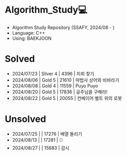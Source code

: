 # Algorithm_Study💻
- Algorithm Study Repository (SSAFY, 2024/08 - )
- Language: C++
- Using: BAEKJOON

# Solved
- 2024/07/23 | Silver 4 | 4396 | 지뢰 찾기
- 2024/08/06 | Gold 5 | 21610 | 마법사 상어와 비바라기
- 2024/08/08 | Gold 4 | 11559 | Puyo Puyo
- 2024/08/20 | Gold 5 | 17836 | 공주님을 구해라!
- 2024/08/22 | Gold 5 | 20055 | 컨베이어 벨트 위의 로봇

# Unsolved
- 2024/07/25 | | 17276 | 배열 돌리기
- 2024/08/13 | | 17281 | ⚾
- 2024/08/27 | | 15683 | 감시
